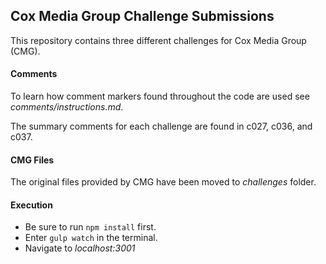 ## Cox Media Group Challenge Submissions
This repository contains three different challenges for Cox Media Group (CMG).

#### Comments
To learn how comment markers found throughout the code are used see *comments/instructions.md*.

The summary comments for each challenge are found in c027, c036, and c037.

#### CMG Files
The original files provided by CMG have been moved to *challenges* folder.

#### Execution
+ Be sure to run ` npm install ` first.
+ Enter ` gulp watch ` in the terminal.
+ Navigate to *localhost:3001*
